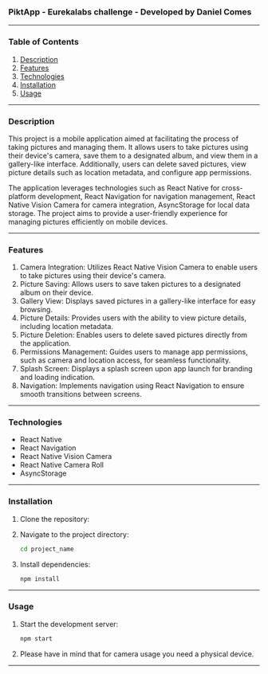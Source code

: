 ### PiktApp - Eurekalabs challenge - Developed by Daniel Comes

---

### Table of Contents

1. [Description](#description)
2. [Features](#features)
3. [Technologies](#technologies)
4. [Installation](#installation)
5. [Usage](#usage)

---

### Description

This project is a mobile application aimed at facilitating the process of taking pictures and managing them. It allows users to take pictures using their device's camera, save them to a designated album, and view them in a gallery-like interface. Additionally, users can delete saved pictures, view picture details such as location metadata, and configure app permissions.

The application leverages technologies such as React Native for cross-platform development, React Navigation for navigation management, React Native Vision Camera for camera integration, AsyncStorage for local data storage. The project aims to provide a user-friendly experience for managing pictures efficiently on mobile devices.

---

### Features

1. Camera Integration: Utilizes React Native Vision Camera to enable users to take pictures using their device's camera.
2. Picture Saving: Allows users to save taken pictures to a designated album on their device.
3. Gallery View: Displays saved pictures in a gallery-like interface for easy browsing.
4. Picture Details: Provides users with the ability to view picture details, including location metadata.
5. Picture Deletion: Enables users to delete saved pictures directly from the application.
6. Permissions Management: Guides users to manage app permissions, such as camera and location access, for seamless functionality.
7. Splash Screen: Displays a splash screen upon app launch for branding and loading indication.
8. Navigation: Implements navigation using React Navigation to ensure smooth transitions between screens.

---

### Technologies

- React Native
- React Navigation
- React Native Vision Camera
- React Native Camera Roll
- AsyncStorage

---

### Installation

1. Clone the repository:

2. Navigate to the project directory:

   ```bash
   cd project_name
   ```

3. Install dependencies:

   ```bash
   npm install
   ```

---

### Usage

1. Start the development server:

   ```bash
   npm start
   ```

2. Please have in mind that for camera usage you need a physical device.

---
